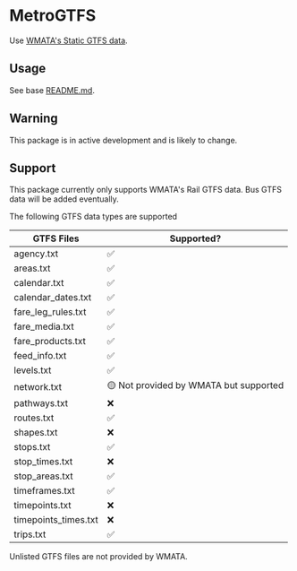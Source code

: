 #  MetroGTFS

Use [WMATA's Static GTFS data](https://developer.wmata.com/docs/services/gtfs/operations/bus-gtfs-static).

## Usage

See base [README.md](../../README.md).

## Warning

This package is in active development and is likely to change.

## Support

This package currently only supports WMATA's Rail GTFS data. Bus GTFS data will be added eventually.

The following GTFS data types are supported

| GTFS Files | Supported? |  
| - | - |
| agency.txt | ✅ | 
| areas.txt | ✅ |
| calendar.txt | ✅ | 
| calendar_dates.txt | ✅ | 
| fare_leg_rules.txt | ✅ |
| fare_media.txt | ✅ |
| fare_products.txt | ✅ |
| feed_info.txt | ✅ | 
| levels.txt | ✅ |
| network.txt | 🟡 Not provided by WMATA but supported |
| pathways.txt | ❌ | 
| routes.txt | ✅ | 
| shapes.txt | ❌ | 
| stops.txt | ✅ | 
| stop_times.txt | ❌ |
| stop_areas.txt | ✅ |
| timeframes.txt | ✅ |
| timepoints.txt | ❌ |
| timepoints_times.txt | ❌ |
| trips.txt | ✅ | 


Unlisted GTFS files are not provided by WMATA.
